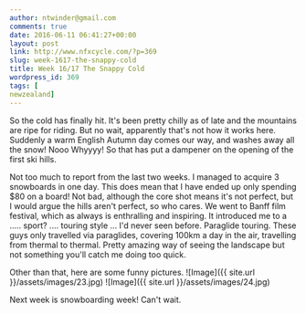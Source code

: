 ```yaml
---
author: ntwinder@gmail.com
comments: true
date: 2016-06-11 06:41:27+00:00
layout: post
link: http://www.nfxcycle.com/?p=369
slug: week-1617-the-snappy-cold
title: Week 16/17 The Snappy Cold
wordpress_id: 369
tags: [
newzealand]
---
```


So the cold has finally hit. It's been pretty chilly as of late and the mountains are ripe for riding. But no wait, apparently that's not how it works here.  Suddenly a warm English Autumn day comes our way, and washes away all the snow! Nooo Whyyyy! So that has put a dampener on the opening of the first ski hills. 

Not too much to report from the last two weeks. I managed to acquire 3 snowboards in one day. This does mean that I have ended up only spending $80 on a board! Not bad, although the core shot means it's not perfect, but I would argue the hills aren't perfect, so who cares. 
We went to Banff film festival, which as always is enthralling and inspiring. It introduced me to a ..... sport? .... touring style ... I'd never seen before. Paraglide touring. These guys only travelled via paraglides, covering 100km a day in the air, travelling from thermal to thermal. Pretty amazing way of seeing the landscape but not something you'll catch me doing too quick.

Other than that, here are some funny pictures. 
![Image]({{ site.url }}/assets/images/23.jpg)
![Image]({{ site.url }}/assets/images/24.jpg)

Next week is snowboarding week! Can't wait. 
